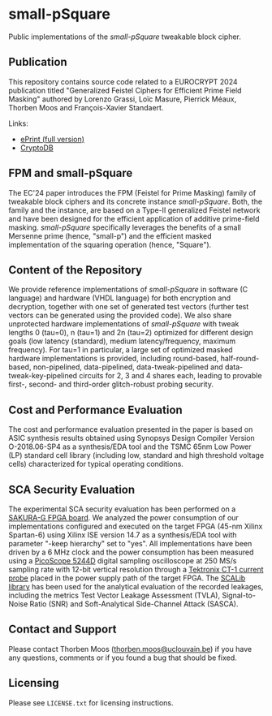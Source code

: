 # small-pSquare
Public implementations of the *small-pSquare* tweakable block cipher.

## Publication
This repository contains source code related to a EUROCRYPT 2024 publication titled "Generalized Feistel Ciphers for Efficient Prime Field Masking" authored by Lorenzo Grassi, Loïc Masure, Pierrick Méaux, Thorben Moos and François-Xavier Standaert.

Links:
- [ePrint (full version)](https://eprint.iacr.org/2024/431)
- [CryptoDB](https://iacr.org/cryptodb/data/paper.php?pubkey=34026)

## FPM and small-pSquare
The EC'24 paper introduces the FPM (Feistel for Prime Masking) family of tweakable block ciphers and its concrete instance *small-pSquare*. Both, the family and the instance, are based on a Type-II generalized Feistel network and have been designed for the efficient application of additive prime-field masking. *small-pSquare* specifically leverages the benefits of a small Mersenne prime (hence, "small-p") and the efficient masked implementation of the squaring operation (hence, "Square").

## Content of the Repository
We provide reference implementations of *small-pSquare* in software (C language) and hardware (VHDL language) for both encryption and decryption, together with one set of generated test vectors (further test vectors can be generated using the provided code). We also share unprotected hardware implementations of *small-pSquare* with tweak lengths 0 (tau=0), n (tau=1) and 2n (tau=2) optimized for different design goals (low latency (standard), medium latency/frequency, maximum frequency). For tau=1 in particular, a large set of optimized masked hardware implementations is provided, including round-based, half-round-based, non-pipelined, data-pipelined, data-tweak-pipelined and data-tweak-key-pipelined circuits for 2, 3 and 4 shares each, leading to provable first-, second- and third-order glitch-robust probing security.

## Cost and Performance Evaluation
The cost and performance evaluation presented in the paper is based on ASIC synthesis results obtained using Synopsys Design Compiler Version O-2018.06-SP4 as a synthesis/EDA tool and the TSMC 65nm Low Power (LP) standard cell library (including low, standard and high threshold voltage cells) characterized for typical operating conditions.

## SCA Security Evaluation
The experimental SCA security evaluation has been performed on a [SAKURA-G FPGA board](https://ieeexplore.ieee.org/document/7031104). We analyzed the power consumption of our implementations configured and executed on the target FPGA (45-nm Xilinx Spartan-6) using Xilinx ISE version 14.7 as a synthesis/EDA tool with parameter "-keep hierarchy" set to "yes". All implementations have been driven by a 6 MHz clock and the power consumption has been measured using a [PicoScope 5244D](https://www.picotech.com/oscilloscope/5000/picoscope-5000-specifications) digital sampling oscilloscope  at 250 MS/s sampling rate with 12-bit vertical resolution through a [Tektronix CT-1 current probe](https://www.tek.com/en/current-probe-manual/ct-1-and-ct-2) placed in the power supply path of the target FPGA. The [SCALib library](https://github.com/simple-crypto/SCALib) has been used for the analytical evaluation of the recorded leakages, including the metrics Test Vector Leakage Assessment (TVLA), Signal-to-Noise Ratio (SNR) and Soft-Analytical Side-Channel Attack (SASCA).

## Contact and Support
Please contact Thorben Moos (thorben.moos@uclouvain.be) if you have any questions, comments or if you found a bug that should be fixed.

## Licensing
Please see `LICENSE.txt` for licensing instructions.